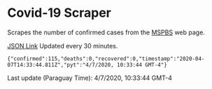 # Covid-19 Scraper

Scrapes the number of confirmed cases from the [MSPBS](https://www.mspbs.gov.py/covid-19.php) web page.

[JSON Link](https://jmayalag.github.io/covid19-scrape/cases.json)
Updated every 30 minutes.
```
{"confirmed":115,"deaths":0,"recovered":0,"timestamp":"2020-04-07T14:33:44.811Z","pyt":"4/7/2020, 10:33:44 GMT-4"}
```
Last update (Paraguay Time): 4/7/2020, 10:33:44 GMT-4